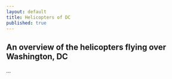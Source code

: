 ```yaml
---
layout: default
title: Helicopters of DC
published: true
---
```


## An overview of the helicopters flying over Washington, DC

...
